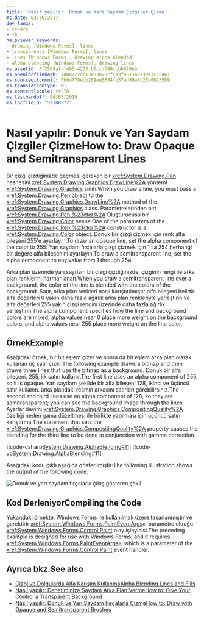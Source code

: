 ```yaml
---
title: 'Nasıl yapılır: Donuk ve Yarı Saydam Çizgiler Çizme'
ms.date: 03/30/2017
dev_langs:
- csharp
- vb
helpviewer_keywords:
- drawing [Windows Forms], lines
- transparency [Windows Forms], lines
- lines [Windows Forms], drawing alpha blended
- alpha blending [Windows Forms], drawing lines
ms.assetid: 8f2508af-f495-4223-b5cc-646cbbb520eb
ms.openlocfilehash: 7408722dc13e83828cfca3f0615a2730e3c53461
ms.sourcegitcommit: 5b6d778ebb269ee6684fb57ad69a8c28b06235b9
ms.translationtype: MT
ms.contentlocale: tr-TR
ms.lasthandoff: 04/08/2019
ms.locfileid: "59188272"
---
```

# <a name="how-to-draw-opaque-and-semitransparent-lines"></a><span data-ttu-id="50d44-102">Nasıl yapılır: Donuk ve Yarı Saydam Çizgiler Çizme</span><span class="sxs-lookup"><span data-stu-id="50d44-102">How to: Draw Opaque and Semitransparent Lines</span></span>
<span data-ttu-id="50d44-103">Bir çizgi çizdiğinizde geçmesi gereken bir <xref:System.Drawing.Pen> nesnesini <xref:System.Drawing.Graphics.DrawLine%2A> yöntemi <xref:System.Drawing.Graphics> sınıfı.</span><span class="sxs-lookup"><span data-stu-id="50d44-103">When you draw a line, you must pass a <xref:System.Drawing.Pen> object to the <xref:System.Drawing.Graphics.DrawLine%2A> method of the <xref:System.Drawing.Graphics> class.</span></span> <span data-ttu-id="50d44-104">Parametrelerinden biri <xref:System.Drawing.Pen.%23ctor%2A> Oluşturucusu bir <xref:System.Drawing.Color> nesne.</span><span class="sxs-lookup"><span data-stu-id="50d44-104">One of the parameters of the <xref:System.Drawing.Pen.%23ctor%2A> constructor is a <xref:System.Drawing.Color> object.</span></span> <span data-ttu-id="50d44-105">Donuk bir çizgi çizmek için renk alfa bileşeni 255'e ayarlayın.</span><span class="sxs-lookup"><span data-stu-id="50d44-105">To draw an opaque line, set the alpha component of the color to 255.</span></span> <span data-ttu-id="50d44-106">Yarı saydam fırçalarla çizgi çizmek için 1 ila 254 herhangi bir değere alfa bileşenini ayarlayın.</span><span class="sxs-lookup"><span data-stu-id="50d44-106">To draw a semitransparent line, set the alpha component to any value from 1 through 254.</span></span>  
  
 <span data-ttu-id="50d44-107">Arka plan üzerinde yarı saydam bir çizgi çizdiğinizde, çizginin rengi ile arka plan renklerini harmanlanan.</span><span class="sxs-lookup"><span data-stu-id="50d44-107">When you draw a semitransparent line over a background, the color of the line is blended with the colors of the background.</span></span> <span data-ttu-id="50d44-108">Satır, arka plan renkleri nasıl karıştırılmıştır alfa bileşeni belirtir. alfa değerleri 0 yakın daha fazla ağırlık arka plan renkleriyle yerleştirin ve alfa değerleri 255 yakın çizgi rengini üzerinde daha fazla ağırlık yerleştirin.</span><span class="sxs-lookup"><span data-stu-id="50d44-108">The alpha component specifies how the line and background colors are mixed; alpha values near 0 place more weight on the background colors, and alpha values near 255 place more weight on the line color.</span></span>  
  
## <a name="example"></a><span data-ttu-id="50d44-109">Örnek</span><span class="sxs-lookup"><span data-stu-id="50d44-109">Example</span></span>  
 <span data-ttu-id="50d44-110">Aşağıdaki örnek, bir bit eşlem çizer ve sonra da bit eşlem arka plan olarak kullanan üç satır çizer.</span><span class="sxs-lookup"><span data-stu-id="50d44-110">The following example draws a bitmap and then draws three lines that use the bitmap as a background.</span></span> <span data-ttu-id="50d44-111">Donuk bir alfa bileşeni, 255, ilk satırı kullanır.</span><span class="sxs-lookup"><span data-stu-id="50d44-111">The first line uses an alpha component of 255, so it is opaque.</span></span> <span data-ttu-id="50d44-112">Yarı saydam şekilde bir alfa bileşeni 128, ikinci ve üçüncü satır kullanın. arka plandaki resmin arkasını satırları görebilirsiniz.</span><span class="sxs-lookup"><span data-stu-id="50d44-112">The second and third lines use an alpha component of 128, so they are semitransparent; you can see the background image through the lines.</span></span> <span data-ttu-id="50d44-113">Ayarlar deyimi <xref:System.Drawing.Graphics.CompositingQuality%2A> özelliği neden gama düzeltmesi ile birlikte yapılması için üçüncü satırı karıştırma.</span><span class="sxs-lookup"><span data-stu-id="50d44-113">The statement that sets the <xref:System.Drawing.Graphics.CompositingQuality%2A> property causes the blending for the third line to be done in conjunction with gamma correction.</span></span>  
  
 [!code-csharp[System.Drawing.AlphaBlending#11](~/samples/snippets/csharp/VS_Snippets_Winforms/System.Drawing.AlphaBlending/CS/Class1.cs#11)]
 [!code-vb[System.Drawing.AlphaBlending#11](~/samples/snippets/visualbasic/VS_Snippets_Winforms/System.Drawing.AlphaBlending/VB/Class1.vb#11)]  
  
 <span data-ttu-id="50d44-114">Aşağıdaki kodu çıktı aşağıda gösterilmiştir:</span><span class="sxs-lookup"><span data-stu-id="50d44-114">The following illustration shows the output of the following code:</span></span>  
  
 ![Donuk ve yarı saydam fırçalarla çıkış gösteren şekil](./media/how-to-draw-opaque-and-semitransparent-lines/opaque-semitransparent-lines.png)  

## <a name="compiling-the-code"></a><span data-ttu-id="50d44-116">Kod Derleniyor</span><span class="sxs-lookup"><span data-stu-id="50d44-116">Compiling the Code</span></span>  
 <span data-ttu-id="50d44-117">Yukarıdaki örnekte, Windows Forms ile kullanılmak üzere tasarlanmıştır ve gerektirir <xref:System.Windows.Forms.PaintEventArgs>`e`, parametre olduğu <xref:System.Windows.Forms.Control.Paint> olay işleyicisi.</span><span class="sxs-lookup"><span data-stu-id="50d44-117">The preceding example is designed for use with Windows Forms, and it requires <xref:System.Windows.Forms.PaintEventArgs>`e`, which is a parameter of the <xref:System.Windows.Forms.Control.Paint> event handler.</span></span>  
  
## <a name="see-also"></a><span data-ttu-id="50d44-118">Ayrıca bkz.</span><span class="sxs-lookup"><span data-stu-id="50d44-118">See also</span></span>

- [<span data-ttu-id="50d44-119">Çizgi ve Dolgularda Alfa Karışım Kullanma</span><span class="sxs-lookup"><span data-stu-id="50d44-119">Alpha Blending Lines and Fills</span></span>](alpha-blending-lines-and-fills.md)
- [<span data-ttu-id="50d44-120">Nasıl yapılır: Denetiminize Saydam Arka Plan Verme</span><span class="sxs-lookup"><span data-stu-id="50d44-120">How to: Give Your Control a Transparent Background</span></span>](../controls/how-to-give-your-control-a-transparent-background.md)
- [<span data-ttu-id="50d44-121">Nasıl yapılır: Donuk ve Yarı Saydam Fırçalarla Çizme</span><span class="sxs-lookup"><span data-stu-id="50d44-121">How to: Draw with Opaque and Semitransparent Brushes</span></span>](how-to-draw-with-opaque-and-semitransparent-brushes.md)
